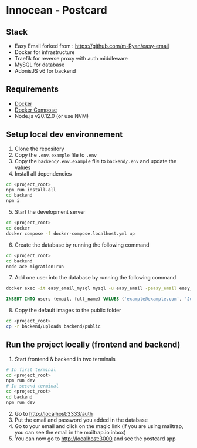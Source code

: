 # Innocean - Postcard
## Stack
- Easy Email forked from : https://github.com/m-Ryan/easy-email
- Docker for infrastructure
- Traefik for reverse proxy with auth middleware
- MySQL for database
- AdonisJS v6 for backend

## Requirements
- [Docker](https://docs.docker.com/get-docker/)
- [Docker Compose](https://docs.docker.com/compose/install/)
- Node.js v20.12.0 (or use NVM)

## Setup local dev environnement
1. Clone the repository
2. Copy the `.env.example` file to `.env`
3. Copy the `backend/.env.example` file to `backend/.env` and update the values
4. Install all dependencies
```bash
cd <project_root>
npm run install-all
cd backend
npm i
```
5. Start the development server
```bash
cd <project_root>
cd docker
docker compose -f docker-compose.localhost.yml up
```
6. Create the database by running the following command
```bash
cd <project_root>
cd backend
node ace migration:run
```
7. Add one user into the database by running the following command
```bash
docker exec -it easy_email_mysql mysql -u easy_email -peasy_email easy_email_users
```
```sql
INSERT INTO users (email, full_name) VALUES ('example@example.com', 'John Doe');
```
8. Copy the default images to the public folder
```bash
cd <project_root>
cp -r backend/uploads backend/public
```

## Run the project locally (frontend and backend)
1. Start frontend & backend in two terminals
```bash
# In first terminal
cd <project_root>
npm run dev
# In second terminal
cd <project_root>
cd backend
npm run dev
```
2. Go to [http://localhost:3333/auth](http://localhost:3333/auth)
3. Put the email and password you added in the database
4. Go to your email and click on the magic link (if you are using mailtrap, you can see the email in the mailtrap.io inbox)
5. You can now go to [http://localhost:3000](http://localhost:3000) and see the postcard app

